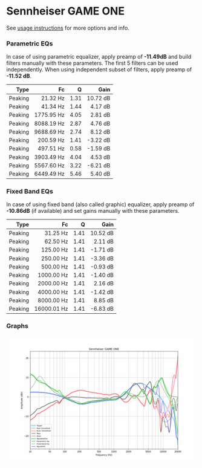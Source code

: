# Sennheiser GAME ONE
See [usage instructions](https://github.com/jaakkopasanen/AutoEq#usage) for more options and info.

### Parametric EQs
In case of using parametric equalizer, apply preamp of **-11.49dB** and build filters manually
with these parameters. The first 5 filters can be used independently.
When using independent subset of filters, apply preamp of **-11.52 dB**.

| Type    | Fc         |    Q | Gain     |
|--------:|-----------:|-----:|---------:|
| Peaking | 21.32 Hz   | 1.31 | 10.72 dB |
| Peaking | 41.34 Hz   | 1.44 | 4.17 dB  |
| Peaking | 1775.95 Hz | 4.05 | 2.81 dB  |
| Peaking | 8088.19 Hz | 2.87 | 4.76 dB  |
| Peaking | 9688.69 Hz | 2.74 | 8.12 dB  |
| Peaking | 200.59 Hz  | 1.41 | -3.22 dB |
| Peaking | 497.51 Hz  | 0.58 | -1.59 dB |
| Peaking | 3903.49 Hz | 4.04 | 4.53 dB  |
| Peaking | 5567.60 Hz | 3.22 | -6.21 dB |
| Peaking | 6449.49 Hz | 5.46 | 5.40 dB  |

### Fixed Band EQs
In case of using fixed band (also called graphic) equalizer, apply preamp of **-10.86dB**
(if available) and set gains manually with these parameters.

| Type    | Fc          |    Q | Gain     |
|--------:|------------:|-----:|---------:|
| Peaking | 31.25 Hz    | 1.41 | 10.52 dB |
| Peaking | 62.50 Hz    | 1.41 | 2.11 dB  |
| Peaking | 125.00 Hz   | 1.41 | -1.71 dB |
| Peaking | 250.00 Hz   | 1.41 | -3.36 dB |
| Peaking | 500.00 Hz   | 1.41 | -0.93 dB |
| Peaking | 1000.00 Hz  | 1.41 | -1.40 dB |
| Peaking | 2000.00 Hz  | 1.41 | 2.16 dB  |
| Peaking | 4000.00 Hz  | 1.41 | -1.42 dB |
| Peaking | 8000.00 Hz  | 1.41 | 8.85 dB  |
| Peaking | 16000.01 Hz | 1.41 | -6.83 dB |

### Graphs
![](./Sennheiser%20GAME%20ONE.png)